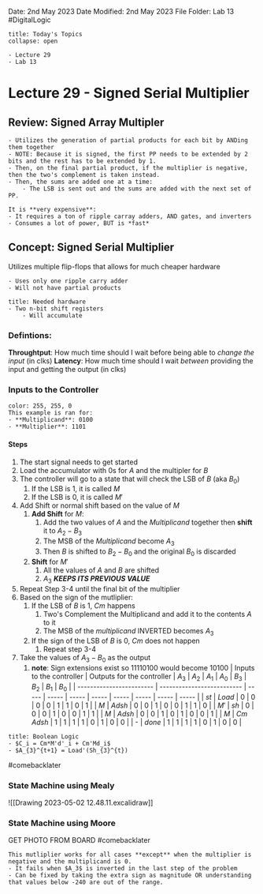 Date: 2nd May 2023
Date Modified: 2nd May 2023
File Folder: Lab 13
#DigitalLogic

```ad-abstract
title: Today's Topics
collapse: open

- Lecture 29
- Lab 13

```

# Lecture 29 - Signed Serial Multiplier

## Review: Signed Array Multipler

```ad-summary
- Utilizes the generation of partial products for each bit by ANDing them together
- NOTE: Because it is signed, the first PP needs to be extended by 2 bits and the rest has to be extended by 1.
- Then, on the final partial product, if the multiplier is negative, then the two's complement is taken instead.
- Then, the sums are added one at a time:
	- The LSB is sent out and the sums are added with the next set of PP.
```


```ad-warning
It is **very expensive**:
- It requires a ton of ripple carray adders, AND gates, and inverters
- Consumes a lot of power, BUT is *fast*
```

## Concept: Signed Serial Multiplier

Utilizes multiple flip-flops that allows for much cheaper hardware

```ad-important
- Uses only one ripple carry adder
- Will not have partial products
```

```ad-note
title: Needed hardware
- Two n-bit shift registers
	- Will accumulate 
```

### Defintions:

**Throughtput**: How much time should I wait before being able to *change the input* (in clks)
**Latency**: How much time should I wait *between* providing the input and getting the output (in clks)

### Inputs to the Controller

```ad-note
color: 255, 255, 0
This example is ran for:
- **Multiplicand**: 0100
- **Multiplier**: 1101
```

#### Steps
1. The start signal needs to get started
2. Load the accumulator with 0s for $A$ and the multipler for $B$
3. The controller will go to a state that will check the LSB of $B$ (aka $B_0$)
	1. If the LSB is 1, it is called $M$
	2. If the LSB is 0, it is called $M'$
4. Add Shift or normal shift based on the value of $M$
	1. **Add Shift** for $M$: 
		1. Add the two values of $A$ and the *Multiplicand* together then **shift** it to $A_2 - B_3$
		2. The MSB of the *Multiplicand* become $A_3$
		3. Then $B$ is shifted to $B_2-B_0$ and the original $B_0$ is discarded
	2. **Shift** for $M'$
		1. All the values of $A$ and $B$ are shifted
		2. $A_3$ ***KEEPS ITS PREVIOUS VALUE***
5. Repeat Step 3-4 until the final bit of the multiplier
6. Based on the sign of the mutliplier:
	1. If the LSB of $B$ is 1, $Cm$ happens
		1. Two's Complement the Multiplicand and add it to the contents $A$ to it
		2. The MSB of the *multiplicand* INVERTED becomes $A_3$ 
	2. If the sign of the LSB of $B$ is 0, $Cm$ does not happen
		1. Repeat step 3-4
7. Take the values of $A_3 - B_0$ as the output
	1. **note**: Sign extensions exist so $11110100$ would become $10100$
| Inputs to the controller | Outputs for the controller | $A_3$ | $A_2$ | $A_1$ | $A_0$ | $B_3$ | $B_2$ | $B_1$ | $B_0$ |
| ------------------------ | -------------------------- | ----- | ----- | ----- | ----- | ----- | ----- | ----- | ----- |
| $st$                     | $Load$                     | 0     | 0     | 0     | 0     | 1     | 1     | 0     | 1     |
| $M$                      | $Adsh$                     | 0     | 0     | 1     | 0     | 0     | 1     | 1     | 0     |
| $M'$                     | $sh$                       | 0     | 0     | 0     | 1     | 0     | 0     | 1     | 1     |
| $M$                      | $Adsh$                     | 0     | 0     | 1     | 0     | 1     | 0     | 0     | 1     |
| $M$                      | $Cm$ $Adsh$                | 1     | 1     | 1     | 1     | 0     | 1     | 0     | 0     |
| -                        | $done$                     | 1     | 1     | 1     | 1     | 0     | 1     | 0     | 0      |

```ad-important
title: Boolean Logic
- $C_i = Cm*M'd'_i + Cm'Md_i$
- $A_{3}^{t+1} = Load'(Sh_{3}^{t})
```

#comebacklater 

### State Machine using Mealy

![[Drawing 2023-05-02 12.48.11.excalidraw]]

### State Machine using Moore

GET PHOTO FROM BOARD
#comebacklater 

```ad-warning
This mutliplier works for all cases **except** when the multiplier is negative and the multiplicand is 0.
- It fails when $A_3$ is inverted in the last step of the problem
- Can be fixed by taking the extra sign as magnitude OR understanding that values below -240 are out of the range.
```


